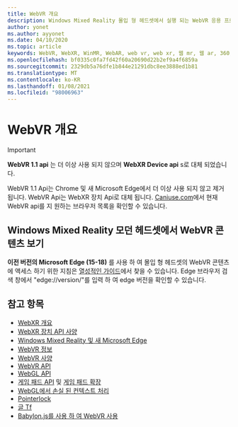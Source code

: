 ```yaml
---
title: WebVR 개요
description: Windows Mixed Reality 몰입 형 헤드셋에서 실행 되는 WebVR 응용 프로그램을 사용 하 고 개발 하는 기본 사항을 알아봅니다.
author: yonet
ms.author: ayyonet
ms.date: 04/10/2020
ms.topic: article
keywords: WebVR, WebXR, WinMR, WebAR, web vr, web xr, 웹 mr, 웹 ar, 360, 360 비디오, 360 비디오, 360 photo, 360 사진, 360 콘텐츠, 몰입 형 웹, immersiveweb, IW
ms.openlocfilehash: bf0335c0fa7fd42f60a20690d22b2ef9a4f6859a
ms.sourcegitcommit: 2329db5a76dfe1b844e21291dbc8ee3888ed1b81
ms.translationtype: MT
ms.contentlocale: ko-KR
ms.lasthandoff: 01/08/2021
ms.locfileid: "98006963"
---
```

# <a name="webvr-overview"></a>WebVR 개요

> [!IMPORTANT]
> **WebVR 1.1 api** 는 더 이상 사용 되지 않으며 **WebXR Device api** s로 대체 되었습니다.

WebVR 1.1 Api는 Chrome 및 새 Microsoft Edge에서 더 이상 사용 되지 않고 제거 됩니다. WebVR Api는 WebXR 장치 Api로 대체 됩니다. [Caniuse.com](https://caniuse.com/#search=webvr)에서 현재 WebVR api를 지 원하는 브라우저 목록을 확인할 수 있습니다.

## <a name="viewing-webvr-content-in-windows-mixed-reality-immersive-headsets"></a>Windows Mixed Reality 모던 헤드셋에서 WebVR 콘텐츠 보기

**이전 버전의 Microsoft Edge (15-18)** 를 사용 하 여 몰입 형 헤드셋의 WebVR 콘텐츠에 액세스 하기 위한 지침은 [열성적인 가이드](https://docs.microsoft.com/windows/mixed-reality/enthusiast-guide/webvr)에서 찾을 수 있습니다. Edge 브라우저 검색 창에서 "edge://version/"를 입력 하 여 edge 버전을 확인할 수 있습니다.

## <a name="see-also"></a>참고 항목

* [WebXR 개요](webxr-overview.md)
* [WebXR 장치 API 사양](https://immersive-web.github.io/webxr/)
* [Windows Mixed Reality 및 새 Microsoft Edge](https://docs.microsoft.com/windows/mixed-reality/new-microsoft-edge)
* [WebVR 정보](https://webvr.info)
* [WebVR 사양](https://w3c.github.io/webvr/)
* [WebVR API](https://msdn.microsoft.com/library/mt806281(v=vs.85).aspx)
* [WebGL API](https://msdn.microsoft.com/library/bg182648(v=vs.85).aspx)
* [게임 패드 API](https://msdn.microsoft.com/library/dn743630(v=vs.85).aspx) 및 [게임 패드 확장](https://w3c.github.io/gamepad/extensions.html)
* [WebGL에서 손실 된 컨텍스트 처리](https://www.khronos.org/webgl/wiki/HandlingContextLost)
* [Pointerlock](https://www.w3.org/TR/pointerlock/)
* [글 Tf](https://www.khronos.org/gltf)
* [Babylon.js를 사용 하 여 WebVR 사용](https://docs.microsoft.com/windows/uwp/get-started/adding-webvr-to-a-babylonjs-game)
